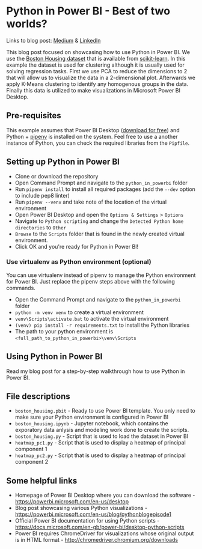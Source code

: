 # Python in Power BI - Best of two worlds?
Links to blog post: [Medium](https://www.medium.com) & [LinkedIn](https://www.linkedin.com)

This blog post focused on showcasing how to use Python in Power BI. We use the [Boston Housing dataset](http://lib.stat.cmu.edu/datasets/boston) that is available from [scikit-learn](https://scikit-learn.org/stable/modules/generated/sklearn.datasets.load_boston.html). In this example the dataset is used for clustering although it is usually used for solving regression tasks. First we use PCA to reduce the dimensions to 2 that will allow us to visualize the data in a 2-dimensional plot. Afterwards we apply K-Means clustering to identify any homogenous groups in the data. Finally this data is utilized to make visualizations in Microsoft Power BI Desktop.

## Pre-requisites
This example assumes that Power BI Desktop ([download for free](https://powerbi.microsoft.com/en-us/downloads/)) and Python + [pipenv](https://docs.pipenv.org) is installed on the system. Feel free to use a another instance of Python, you can check the required libraries from the `Pipfile`. 

## Setting up Python in Power BI
* Clone or download the repository
* Open Command Prompt and navigate to the `python_in_powerbi` folder
* Run `pipenv install` to install all required packages (add the `--dev` option to include pep8 linter)
* Run `pipenv --venv` and take note of the location of the virtual environment
* Open Power BI Desktop and open the `Options & Settings` > `Options`
 * Navigate to `Python scripting` and change the `Detected Python home directories` to `Other`
 * `Browse` to the `Scripts` folder that is found in the newly created virtual environment.
 * Click OK and you're ready for Python in Power BI!

 ### Use virtualenv as Python environment (optional)
 You can use virtualenv instead of pipenv to manage the Python environment for Power BI. Just replace the pipenv steps above with the following commands.
* Open the Command Prompt and navigate to the `python_in_powerbi` folder
* `python -m venv venv` to create a virtual environment
* `venv\Scripts\activate.bat` to activate the virtual environment
* `(venv) pip install -r requirements.txt` to install the Python libraries
* The path to your python environment is `<full_path_to_python_in_powerbi>\venv\Scripts` 

 ## Using Python in Power BI
 Read my blog post for a step-by-step walkthrough how to use Python in Power BI.

 ## File descriptions
 * `boston_housing.pbit` - Ready to use Power BI template. You only need to make sure your Python environment is configured in Power BI
 * `boston_housing.ipynb` - Jupyter notebook, which contains the exporatory data anlysis and modeling work done to create the scripts.
 * `boston_housing.py` - Script that is used to load the dataset in Power BI
 * `heatmap_pc1.py` - Script that is used to display a heatmap of principal component 1
 * `heatmap_pc2.py` - Script that is used to display a heatmap of principal component 2

 ## Some helpful links
* Homepage of Power BI Desktop where you can download the software - https://powerbi.microsoft.com/en-us/desktop
* Blog post showcasing various Python visualizations - https://powerbi.microsoft.com/en-us/blog/pythonblogepisode1
* Official Power BI documentation for using Python scripts - https://docs.microsoft.com/en-gb/power-bi/desktop-python-scripts
* Power BI requires ChromeDriver for visualizations whose original output is in HTML format - http://chromedriver.chromium.org/downloads
 